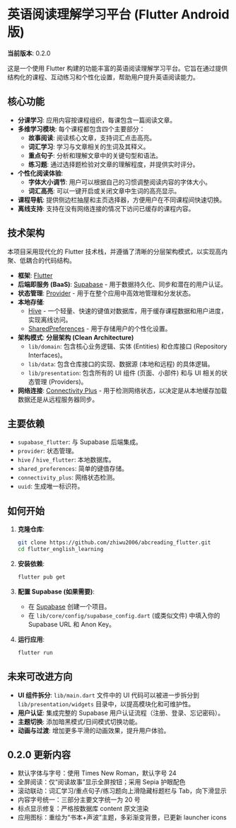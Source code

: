 # 英语阅读理解学习平台 (Flutter Android 版)

**当前版本**: 0.2.0

这是一个使用 Flutter 构建的功能丰富的英语阅读理解学习平台。它旨在通过提供结构化的课程、互动练习和个性化设置，帮助用户提升英语阅读能力。

## 核心功能

- **分课学习**: 应用内容按课程组织，每课包含一篇阅读文章。
- **多维学习模块**: 每个课程都包含四个主要部分：
  - **故事阅读**: 阅读核心文章，支持词汇点击高亮。
  - **词汇学习**: 学习与文章相关的生词及其释义。
  - **重点句子**: 分析和理解文章中的关键句型和语法。
  - **练习题**: 通过选择题检验对文章的理解程度，并提供实时评分。
- **个性化阅读体验**:
  - **字体大小调节**: 用户可以根据自己的习惯调整阅读内容的字体大小。
  - **词汇高亮**: 可以一键开启或关闭文章中生词的高亮显示。
- **课程导航**: 提供侧边栏抽屋和主页选择器，方便用户在不同课程间快速切换。
- **离线支持**: 支持在没有网络连接的情况下访问已缓存的课程内容。

## 技术架构

本项目采用现代化的 Flutter 技术栈，并遵循了清晰的分层架构模式，以实现高内聚、低耦合的代码结构。

*   **框架**: [Flutter](https://flutter.dev/)
*   **后端即服务 (BaaS)**: [Supabase](https://supabase.io/) - 用于数据持久化、同步和潜在的用户认证。
*   **状态管理**: [Provider](https://pub.dev/packages/provider) - 用于在整个应用中高效地管理和分发状态。
*   **本地存储**:
    *   [Hive](https://pub.dev/packages/hive) - 一个轻量、快速的键值对数据库，用于缓存课程数据和用户进度，实现离线访问。
    *   [SharedPreferences](https://pub.dev/packages/shared_preferences) - 用于存储用户的个性化设置。
*   **架构模式**: **分层架构 (Clean Architecture)**
    *   `lib/domain`: 包含核心业务逻辑、实体 (Entities) 和仓库接口 (Repository Interfaces)。
    *   `lib/data`: 包含仓库接口的实现、数据源 (本地和远程) 的具体逻辑。
    *   `lib/presentation`: 包含所有的 UI 组件 (页面、小部件) 和与 UI 相关的状态管理 (Providers)。
*   **网络连接**: [Connectivity Plus](https://pub.dev/packages/connectivity_plus) - 用于检测网络状态，以决定是从本地缓存加载数据还是从远程服务器同步。

## 主要依赖

- `supabase_flutter`: 与 Supabase 后端集成。
- `provider`: 状态管理。
- `hive` / `hive_flutter`: 本地数据库。
- `shared_preferences`: 简单的键值存储。
- `connectivity_plus`: 网络状态检测。
- `uuid`: 生成唯一标识符。

## 如何开始

1.  **克隆仓库**:
    ```bash
    git clone https://github.com/zhiwu2006/abcreading_flutter.git
    cd flutter_english_learning
    ```

2.  **安装依赖**:
    ```bash
    flutter pub get
    ```

3.  **配置 Supabase (如果需要)**:
    *   在 [Supabase](https://supabase.io/) 创建一个项目。
    *   在 `lib/core/config/supabase_config.dart` (或类似文件) 中填入你的 Supabase URL 和 Anon Key。

4.  **运行应用**:
    ```bash
    flutter run
    ```

## 未来可改进方向

*   **UI 组件拆分**: `lib/main.dart` 文件中的 UI 代码可以被进一步拆分到 `lib/presentation/widgets` 目录中，以提高模块化和可维护性。
*   **用户认证**: 集成完整的 Supabase 用户认证流程（注册、登录、忘记密码）。
*   **主题切换**: 添加暗黑模式/日间模式切换功能。
*   **动画与过渡**: 增加更多平滑的动画效果，提升用户体验。

## 0.2.0 更新内容

- 默认字体与字号：使用 Times New Roman，默认字号 24
- 全屏阅读：仅“阅读故事”显示全屏按钮；采用 Sepia 护眼配色
- 滚动联动：词汇学习/重点句子/练习题向上滑隐藏标题栏与 Tab，向下滑显示
- 内容字号统一：三部分主要文字统一为 20 号
- 标点显示修复：严格按数据库 content 原文渲染
- 应用图标：重绘为“书本+声波”主题，多彩渐变背景，已更新 launcher icons